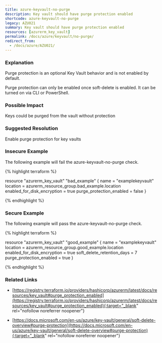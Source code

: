 ```yaml
---
title: azure-keyvault-no-purge
description: Key vault should have purge protection enabled
shortcode: azure-keyvault-no-purge
legacy: AZU021
summary: Key vault should have purge protection enabled 
resources: [azurerm_key_vault] 
permalink: /docs/azure/keyvault/no-purge/
redirect_from: 
  - /docs/azure/AZU021/
---
```


### Explanation


Purge protection is an optional Key Vault behavior and is not enabled by default.

Purge protection can only be enabled once soft-delete is enabled. It can be turned on via CLI or PowerShell.


### Possible Impact
Keys could be purged from the vault without protection

### Suggested Resolution
Enable purge protection for key vaults


### Insecure Example

The following example will fail the azure-keyvault-no-purge check.

{% highlight terraform %}

resource "azurerm_key_vault" "bad_example" {
    name                        = "examplekeyvault"
    location                    = azurerm_resource_group.bad_example.location
    enabled_for_disk_encryption = true
    purge_protection_enabled    = false
}

{% endhighlight %}



### Secure Example

The following example will pass the azure-keyvault-no-purge check.

{% highlight terraform %}

resource "azurerm_key_vault" "good_example" {
    name                        = "examplekeyvault"
    location                    = azurerm_resource_group.good_example.location
    enabled_for_disk_encryption = true
    soft_delete_retention_days  = 7
    purge_protection_enabled    = true
}

{% endhighlight %}



### Related Links


- [https://registry.terraform.io/providers/hashicorp/azurerm/latest/docs/resources/key_vault#purge_protection_enabled](https://registry.terraform.io/providers/hashicorp/azurerm/latest/docs/resources/key_vault#purge_protection_enabled){:target="_blank" rel="nofollow noreferrer noopener"}

- [https://docs.microsoft.com/en-us/azure/key-vault/general/soft-delete-overview#purge-protection](https://docs.microsoft.com/en-us/azure/key-vault/general/soft-delete-overview#purge-protection){:target="_blank" rel="nofollow noreferrer noopener"}


